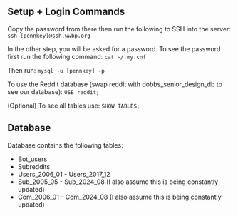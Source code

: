 ## Setup + Login Commands

Copy the password from there then run the following to SSH into the server:
`ssh [pennkey]@ssh.wwbp.org`

In the other step, you will be asked for a password. To see the password first run the following command:
`cat ~/.my.cnf`

Then run:
`mysql -u [pennkey] -p`

To use the Reddit database (swap reddit with dobbs_senior_design_db to see our database):
`USE reddit;`

(Optional) To see all tables use:
`SHOW TABLES;`

## Database

Database contains the following tables:
- Bot_users
- Subreddits 
- Users_2006_01 - Users_2017_12
- Sub_2005_05 - Sub_2024_08 (I also assume this is being constantly updated)
- Com_2006_01 - Com_2024_08 (I also assume this is being constantly updated)
